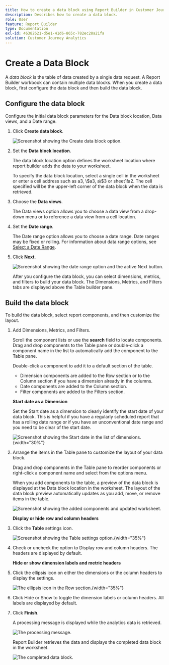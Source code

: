 ```yaml
---
title: How to create a data block using Report Builder in Customer Journey Analytics
description: Describes how to create a data block.
role: User
feature: Report Builder
type: Documentation
exl-id: 46382621-d5e1-41d6-865c-782ec28a21fa
solution: Customer Journey Analytics
---
```

# Create a Data Block

A *data block* is the table of data created by a single data request. A Report Builder workbook can contain multiple data blocks. When you create a data block, first configure the data block and then build the data block.

## Configure the data block

Configure the initial data block parameters for the Data block location, Data views, and a Date range.

1.  Click **Create data block**.

    ![Screenshot showing the Create data block option.](./assets/create_db.png)

1.  Set the **Data block location**.

    The data block location option defines the worksheet location where report builder adds the data to your worksheet.

    To specify the data block location, select a single cell in the worksheet or enter a cell address such as a3, \\\$a3, a\\\$3 or sheet1!a2. The cell specified will be the upper-left corner of the data block when the data is retrieved.

1.  Choose the **Data views**.

    The Data views option allows you to choose a data view from a drop-down menu or to reference a data view from a cell location.

1.  Set the **Date range**.

    The Date range option allows you to choose a date range. Date ranges may be fixed or rolling. For information about data range options, see [Select a Date Range](select-date-range.md).

1.  Click **Next**.

    ![Screenshot showing the date range option and the active Next button.](./assets/choose_date_data_view3.png)

    After you configure the data block, you can select dimensions, metrics, and filters to build your data block. The Dimensions, Metrics, and Filters tabs are displayed above the Table builder pane.

## Build the data block

To build the data block, select report components, and then customize the layout.

1.  Add Dimensions, Metrics, and Filters.

    Scroll the component lists or use the **search** field to locate components. Drag and drop components to the Table pane or double-click a component name in the list to automatically add the component to the Table pane.

    Double-click a component to add it to a default section of the table.

    - Dimension components are added to the Row section or to the Column section if you have a dimension already in the columns.
    - Date components are added to the Column section.
    - Filter components are added to the Filters section.

    **Start date as a Dimension**

    Set the Start date as a dimension to clearly identify the start date of your data block. This is helpful if you have a regularly scheduled report that has a rolling date range or if you have an unconventional date range and you need to be clear of the start date.

    ![Screenshot showing the Start date in the list of dimensions.](./assets/start-date-dimension.png){width="30%"}

1.  Arrange the items in the Table pane to customize the layout of your data block.

    Drag and drop components in the Table pane to reorder components or right-click a component name and select from the options menu.

    When you add components to the table, a preview of the data block is displayed at the Data block location in the worksheet. The layout of the data block preview automatically updates as you add, move, or remove items in the table.

    ![Screenshot showing the added components and updated worksheet.](./assets/image10.png)

    **Display or hide row and column headers**

1.  Click the **Table** settings icon.

    ![Screenshot showing the Table settings option.](./assets/table-settings.png){width="35%"}

1.  Check or uncheck the option to Display row and column headers. The headers are displayed by default.

    **Hide or show dimension labels and metric headers**

1.  Click the ellipsis icon on either the dimensions or the column headers to display the settings.

    ![The ellipsis icon in the Row section.](./assets/row-heading.png){width="35%"}

1.  Click Hide or Show to toggle the dimension labels or column headers. All labels are displayed by default.

1.  Click **Finish**.

    A processing message is displayed while the analytics data is retrieved.

    ![The processing message.](./assets/image11.png)

    Report Builder retrieves the data and displays the completed data block in the worksheet.

    ![The completed data block.](./assets/image12.png)
